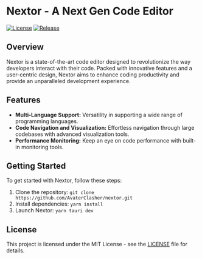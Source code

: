 <!-- @format -->

# Nextor - A Next Gen Code Editor

[![License](https://img.shields.io/badge/license-MIT-blue.svg)](https://opensource.org/licenses/MIT)
[![Release](https://img.shields.io/badge/release-v1.0.0-brightgreen.svg)](https://github.com/AvaterClasher/nextor/releases/tag/v0.1.0)

## Overview

Nextor is a state-of-the-art code editor designed to revolutionize the way developers interact with their code. Packed with innovative features and a user-centric design, Nextor aims to enhance coding productivity and provide an unparalleled development experience.

## Features

-   **Multi-Language Support:** Versatility in supporting a wide range of programming languages.
-   **Code Navigation and Visualization:** Effortless navigation through large codebases with advanced visualization tools.
-   **Performance Monitoring:** Keep an eye on code performance with built-in monitoring tools.

## Getting Started

To get started with Nextor, follow these steps:

1. Clone the repository: `git clone https://github.com/AvaterClasher/nextor.git`
2. Install dependencies: `yarn install`
3. Launch Nextor: `yarn tauri dev`

## License

This project is licensed under the MIT License - see the [LICENSE](LICENSE) file for details.



